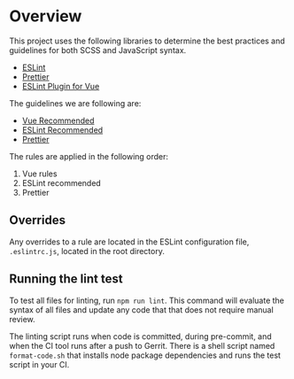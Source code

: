 # Overview
This project uses the following libraries to determine the best practices and guidelines for both SCSS and JavaScript syntax.
- [ESLint](https://eslint.org/)
- [Prettier](https://prettier.io/)
- [ESLint Plugin for Vue](https://eslint.vuejs.org/)

The guidelines we are following are:
- [Vue Recommended](https://eslint.vuejs.org/rules/#priority-c-recommended-minimizing-arbitrary-choices-and-cognitive-overhead-for-vue-js-3-x)
- [ESLint Recommended](https://eslint.org/docs/rules/)
- [Prettier](https://prettier.io/docs/en/options.html)

The rules are applied in the following order:
1. Vue rules
1. ESLint recommended
1. Prettier

## Overrides
Any overrides to a rule are located in the ESLint configuration file, `.eslintrc.js`, located in the root directory.

## Running the lint test
To test all files for linting, run `npm run lint`. This command will evaluate the syntax of all files and update any code that that does not require manual review.

The linting script runs when code is committed,  during pre-commit, and when the CI tool runs after a push to Gerrit. There is a shell script named `format-code.sh` that installs node package dependencies and runs the test script in your CI.